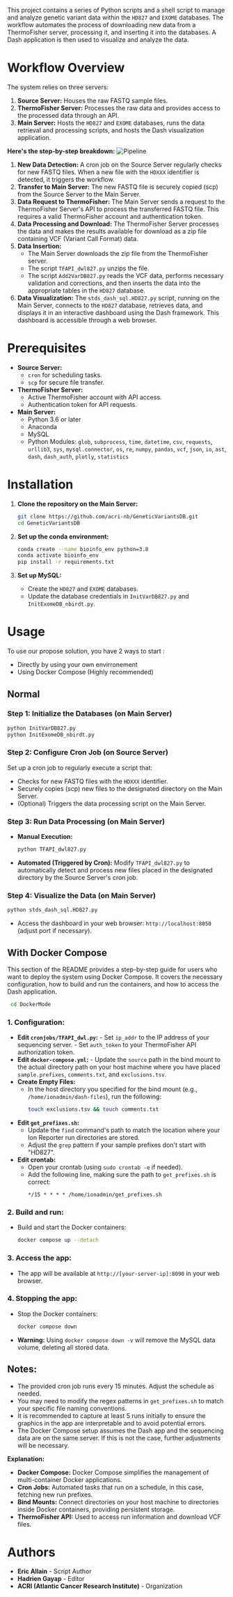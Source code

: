 This project contains a series of Python scripts and a shell script to manage and analyze genetic variant data within the `HD827` and `EXOME` databases. The workflow automates the process of downloading new data from a ThermoFisher server, processing it, and inserting it into the databases.  A Dash application is then used to visualize and analyze the data.

# Workflow Overview

The system relies on three servers:

1. **Source Server:**  Houses the raw FASTQ sample files.
2. **ThermoFisher Server:**  Processes the raw data and provides access to the processed data through an API.
3. **Main Server:** Hosts the `HD827` and `EXOME` databases, runs the data retrieval and processing scripts, and hosts the Dash visualization application. 

**Here's the step-by-step breakdown:**
![Pipeline](Pipeline_VarDB.jpg)

1. **New Data Detection:** A cron job on the Source Server regularly checks for new FASTQ files. When a new file with the `HDXXX` identifier is detected, it triggers the workflow.
2. **Transfer to Main Server:** The new FASTQ file is securely copied (scp) from the Source Server to the Main Server.
3. **Data Request to ThermoFisher:** The Main Server sends a request to the ThermoFisher Server's API to process the transferred FASTQ file. This requires a valid ThermoFisher account and authentication token.
4. **Data Processing and Download:** The ThermoFisher Server processes the data and makes the results available for download as a zip file containing VCF (Variant Call Format) data. 
5. **Data Insertion:**
   - The Main Server downloads the zip file from the ThermoFisher server.
   - The script `TFAPI_dwl827.py` unzips the file.
   - The script `Add2VarDB827.py` reads the VCF data, performs necessary validation and corrections, and then inserts the data into the appropriate tables in the `HD827` database.
6. **Data Visualization:** The `stds_dash_sql.HD827.py` script, running on the Main Server, connects to the `HD827` database, retrieves data, and displays it in an interactive dashboard using the Dash framework. This dashboard is accessible through a web browser.

# Prerequisites

- **Source Server:**
   -  `cron` for scheduling tasks.
   -  `scp` for secure file transfer. 
- **ThermoFisher Server:**
   -  Active ThermoFisher account with API access.
   -  Authentication token for API requests.
- **Main Server:**
   - Python 3.6 or later
   - Anaconda
   - MySQL
   - Python Modules: `glob`, `subprocess`, `time`, `datetime`, `csv`, `requests`, `urllib3`, `sys`, `mysql.connector`, `os`, `re`, `numpy`, `pandas`, `vcf`, `json`, `io`, `ast`, `dash`, `dash_auth`, `plotly`, `statistics`

# Installation

1. **Clone the repository on the Main Server:**
   ```sh
   git clone https://github.com/acri-nb/GeneticVariantsDB.git
   cd GeneticVariantsDB
   ```

2. **Set up the conda environment:**
   ```sh
   conda create --name bioinfo_env python=3.8
   conda activate bioinfo_env
   pip install -r requirements.txt
   ```

3. **Set up MySQL:**
   - Create the `HD827` and `EXOME` databases.
   - Update the database credentials in `InitVarDB827.py` and `InitExomeDB_nbirdt.py`.

# Usage
To use our propose solution, you have 2 ways to start : 
- Directly by using your own envirronement
- Using Docker Compose (Highly recommended)

## Normal

### Step 1: Initialize the Databases (on Main Server)

```sh
python InitVarDB827.py
python InitExomeDB_nbirdt.py
```

### Step 2:  Configure Cron Job (on Source Server)

Set up a cron job to regularly execute a script that:
   - Checks for new FASTQ files with the `HDXXX` identifier.
   - Securely copies (scp) new files to the designated directory on the Main Server.
   - (Optional) Triggers the data processing script on the Main Server.

### Step 3: Run Data Processing (on Main Server)

   - **Manual Execution:**
     ```sh
     python TFAPI_dwl827.py  
     ```
   - **Automated (Triggered by Cron):**  Modify `TFAPI_dwl827.py` to automatically detect and process new files placed in the designated directory by the Source Server's cron job.

### Step 4: Visualize the Data (on Main Server)

   ```sh
   python stds_dash_sql.HD827.py
   ```
   - Access the dashboard in your web browser: `http://localhost:8050` (adjust port if necessary).


## With Docker Compose
This section of the README provides a step-by-step guide for users who want to deploy the system using Docker Compose. It covers the necessary configuration, how to build and run the containers, and how to access the Dash application.

  ```sh
   cd DockerMode
  ```

### 1. **Configuration:**

   -  **Edit `cronjobs/TFAPI_dwl.py`:**
     -  Set `ip_addr` to the IP address of your sequencing server.
     -  Set `auth_token` to your ThermoFisher API authorization token. 
   -  **Edit `docker-compose.yml`:**
     - Update the `source` path in the bind mount to the actual directory path on your host machine where you have placed `sample.prefixes`, `comments.txt`, and `exclusions.tsv`.
   - **Create Empty Files:**
     - In the host directory you specified for the bind mount (e.g., `/home/ionadmin/dash-files`), run the following:
        ```sh
        touch exclusions.tsv && touch comments.txt
        ```
   - **Edit `get_prefixes.sh`:**
     -  Update the `find` command's path to match the location where your Ion Reporter run directories are stored.
     -  Adjust the `grep` pattern if your sample prefixes don't start with "HD827".
   - **Edit crontab:**
      - Open your crontab (using `sudo crontab -e` if needed).
      -  Add the following line, making sure the path to `get_prefixes.sh` is correct:
         ```
         */15 * * * * /home/ionadmin/get_prefixes.sh 
         ```

### 2. **Build and run:**
   - Build and start the Docker containers:
      ```sh
      docker compose up --detach
      ```

### 3. **Access the app:**

   - The app will be available at `http://[your-server-ip]:8090` in your web browser.

### 4. **Stopping the app:**

   - Stop the Docker containers:
      ```sh
      docker compose down
      ```
   - **Warning:**  Using `docker compose down -v` will remove the MySQL data volume, deleting all stored data.


## Notes:

- The provided cron job runs every 15 minutes. Adjust the schedule as needed. 
- You may need to modify the regex patterns in `get_prefixes.sh` to match your specific file naming conventions.
- It is recommended to capture at least 5 runs initially to ensure the graphics in the app are interpretable and to avoid potential errors. 
-  The Docker Compose setup assumes the Dash app and the sequencing data are on the same server. If this is not the case, further adjustments will be necessary. 
 
 **Explanation:**

- **Docker Compose:** Docker Compose simplifies the management of multi-container Docker applications.
- **Cron Jobs:** Automated tasks that run on a schedule, in this case, fetching new run prefixes.
- **Bind Mounts:** Connect directories on your host machine to directories inside Docker containers, providing persistent storage.
- **ThermoFisher API:** Used to access run information and download VCF files.


# Authors

- **Eric Allain** - Script Author
- **Hadrien Gayap** - Editor
- **ACRI (Atlantic Cancer Research Institute)** - Organization 
